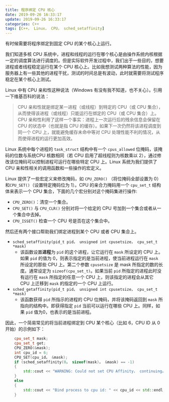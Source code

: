 ```yaml
---
title: 程序绑定 CPU 核心
date: 2019-09-26 16:33:17
update: 2019-09-26 16:33:17
categories: C++
tags: [C++， Linux， CPU， sched_setaffinity]
---
```


有时候需要将程序绑定到固定 CPU 的某个核心上运行。

<!-- more -->

我们知道多核 CPU 系统中，进程和线程的运行在哪个核心是由操作系统内核根据一定的调度算法进行调度的。但是实际软件开发过程中，我们出于一些目的，想要进程或者线程稳定运行在某个 CPU  核心上。比如我想测试两种算法的性能，因为服务器上有一些其他的进程干扰，测试的时间总是有波动，此时就需要将测试程序稳定在某个核心上测试。

Linux 中有 CPU 亲和性这种说法（Windows 有没有我不知道，也不关心）。引用一下维基百科的说法：

> CPU 亲和性就是绑定某一进程（或线程）到特定的 CPU（或 CPU 集合），从而使得该进程（或线程）只能运行在绑定的 CPU（或 CPU 集合）上。CPU 亲和性利用了这样一个事实：进程上一次运行后的残余信息会保留在 CPU 的状态中（也就是指 CPU 的缓存）。如果下一次仍然将该进程调度到同一个 CPU 上，就能避免缓存未命中等对 CPU 处理性能不利的情况，从而使得进程的运行更加高效。

Linux 系统中每个进程的 `task_struct` 结构中有一个 `cpus_allowed` 位掩码，该掩码的位数与系统CPU 核数相同（若 CPU 启用了超线程则为核数乘以 2），通过修改该位掩码可以控制进程可运行在哪些特定 CPU 上。Linux 系统为我们提供了 CPU 亲和性相关的调用函数和一些操作的宏定义。

Linux 提供了一些宏定义来修改掩码，如 `CPU_ZERO()` （将位掩码全部设置为 0）和`CPU_SET()`（设置特定掩码位为 1）。CPU 的亲合力掩码用一个 `cpu_set_t` 结构体来表示一个 CPU 集合，下面的几个宏分别对这个掩码集进行操作:

* `CPU_ZERO()`：清空一个集合。
* `CPU_SET()` 与 `CPU_CLR()` 分别对将一个给定的 CPU 号加到一个集合或者从一个集合中去掉。
* `CPU_ISSET()` 检查一个 CPU 号是否在这个集合中。

然后还有两个接口帮助我们绑定进程到某个 CPU 或者 CPU 集合上。

* `sched_setaffinity(pid_t pid， unsigned int cpusetsize， cpu_set_t *mask)`
    * 该函数设置**进程**为 `pid` 的这个进程，让它运行在 `mask` 所设定的 CPU 上。如果 `pid` 的值为 0，则表示指定的是当前进程，使当前进程运行在 `mask` 所设定的那些 CPU 上。第二个参数 `cpusetsize` 是 mask 所指定的数的长度。通常设定为 `sizeof(cpu_set_t)`。如果当前 `pid` 所指定的进程此时没有运行在 `mask` 所指定的任意一个 CPU 上，则该指定的进程会从其它 CPU 上迁移到 `mask` 的指定的一个 CPU 上运行。 
* `sched_getaffinity(pid_t pid， unsigned int cpusetsize， cpu_set_t *mask)`
    * 该函数获得 `pid` 所指示的进程的 CPU 位掩码，并将该掩码返回到 `mask` 所指向的结构中。即获得指定 `pid` 当前可以运行在哪些 CPU 上。同样，如果 `pid` 值为0，也表示的是当前进程。

因此，一个简易常见的将当前进程绑定到 CPU 某个核心（比如 6，CPU ID 从 0 开始）的示例如下：

```c++
    cpu_set_t mask;
    cpu_set_t get;
    CPU_ZERO(&mask);
    int cpu_id = 6;
    CPU_SET(cpu_id， &mask);
    if (sched_setaffinity(0， sizeof(mask)， &mask) == -1)
    {
        std::cout << "WARNING: Could not set CPU Affinity， continuing。。。" << std::endl;
    }
    else
    {
        std::cout << "Bind process to cpu id: " << cpu_id << std::endl;
    }
```

